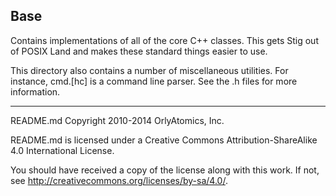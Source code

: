 ## Base

Contains implementations of all of the core C++ classes. This gets Stig out of POSIX Land and makes these standard things easier to use.

This directory also contains a number of miscellaneous utilities. For instance, cmd.[hc] is a command line parser. See the .h files for more information.

-----

README.md Copyright 2010-2014 OrlyAtomics, Inc.

README.md is licensed under a Creative Commons Attribution-ShareAlike 4.0 International License.

You should have received a copy of the license along with this work. If not, see <http://creativecommons.org/licenses/by-sa/4.0/>.
